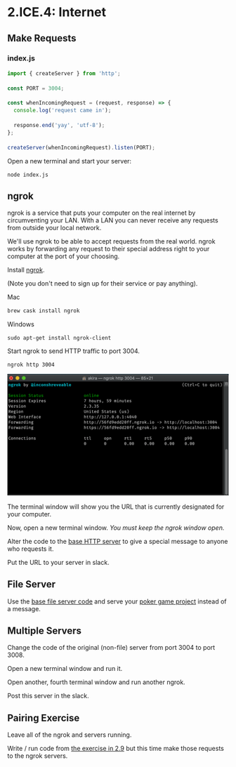 # 2.ICE.4: Internet

## Make Requests

### index.js

```javascript
import { createServer } from 'http';

const PORT = 3004;

const whenIncomingRequest = (request, response) => {
  console.log('request came in');

  response.end('yay', 'utf-8');
};

createServer(whenIncomingRequest).listen(PORT);
```

Open a new terminal and start your server:

```text
node index.js
```

## ngrok

ngrok is a service that puts your computer on the real internet by circumventing your LAN. With a LAN you can never receive any requests from outside your local network.

We'll use ngrok to be able to accept requests from the real world. ngrok works by forwarding any request to their special address right to your computer at the port of your choosing.

Install [ngrok](https://ngrok.com/).

\(Note you don't need to sign up for their service or pay anything\).

Mac

```javascript
brew cask install ngrok
```

Windows

```text
sudo apt-get install ngrok-client
```

Start ngrok to send HTTP traffic to port 3004.

```text
ngrok http 3004
```

![](../../.gitbook/assets/screen-shot-2020-11-03-at-9.45.05-pm.png)

The terminal window will show you the URL that is currently designated for your computer.

Now, open a new terminal window. _You must keep the ngrok window open._

Alter the code to the [base HTTP server](../2.9-http.md#server-that-responds-with-yay) to give a special message to anyone who requests it.

Put the URL to your server in slack.

## File Server

Use the [base file server code](../2.10-http-file-server.md) and serve your [poker game project](../../projects/project-1-video-poker.md) instead of a message.

## Multiple Servers

Change the code of the original \(non-file\) server from port 3004 to port 3008.

Open a new terminal window and run it.

Open another, fourth terminal window and run another ngrok.

Post this server in the slack.

## Pairing Exercise

Leave all of the ngrok and servers running.

Write / run code from [the exercise in 2.9](../2.9-http.md#exercise) but this time make those requests to the ngrok servers.

